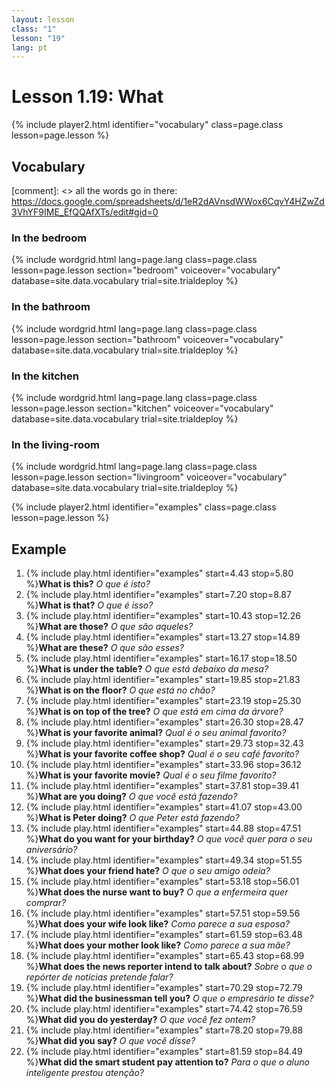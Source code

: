 ```yaml
---
layout: lesson
class: "1"
lesson: "19"
lang: pt
---
```



# Lesson 1.19: What


{% include player2.html identifier="vocabulary" class=page.class lesson=page.lesson %}
## Vocabulary 

[comment]: <>  all the words go in there: https://docs.google.com/spreadsheets/d/1eR2dAVnsdWWox6CqvY4HZwZd3VhYF9IME_EfQQAfXTs/edit#gid=0

### In the bedroom
{% include wordgrid.html lang=page.lang
		class=page.class 
		lesson=page.lesson 
		section="bedroom"
		voiceover="vocabulary"
		database=site.data.vocabulary 
		trial=site.trialdeploy %}

### In the bathroom 
{% include wordgrid.html lang=page.lang
		class=page.class 
		lesson=page.lesson 
		section="bathroom"
		voiceover="vocabulary"
		database=site.data.vocabulary 
		trial=site.trialdeploy %}
		
### In the kitchen 
{% include wordgrid.html lang=page.lang
		class=page.class 
		lesson=page.lesson 
		section="kitchen"
		voiceover="vocabulary"
		database=site.data.vocabulary 
		trial=site.trialdeploy %}
		
### In the living-room 
{% include wordgrid.html lang=page.lang
		class=page.class 
		lesson=page.lesson 
		section="livingroom"
		voiceover="vocabulary"
		database=site.data.vocabulary 
		trial=site.trialdeploy %}


{% include player2.html identifier="examples" class=page.class lesson=page.lesson %}

## Example
1. {% include play.html identifier="examples" start=4.43 stop=5.80 %}**What is this?** *O que é isto?*
2. {% include play.html identifier="examples" start=7.20 stop=8.87 %}**What is that?** *O que é isso?*
3. {% include play.html identifier="examples" start=10.43 stop=12.26 %}**What are those?** *O que são aqueles?*
4. {% include play.html identifier="examples" start=13.27 stop=14.89 %}**What are these?** *O que são esses?*
5. {% include play.html identifier="examples" start=16.17 stop=18.50 %}**What is under the table?** *O que está debaixo da mesa?*
6. {% include play.html identifier="examples" start=19.85 stop=21.83 %}**What is on the floor?** *O que está no chão?*
7. {% include play.html identifier="examples" start=23.19 stop=25.30 %}**What is on top of the tree?** *O que está em cima da árvore?*
8. {% include play.html identifier="examples" start=26.30 stop=28.47 %}**What is your favorite animal?** *Qual é o seu animal favorito?*
9. {% include play.html identifier="examples" start=29.73 stop=32.43 %}**What is your favorite coffee shop?** *Qual é o seu café favorito?*
10. {% include play.html identifier="examples" start=33.96 stop=36.12 %}**What is your favorite movie?** *Qual é o seu filme favorito?*
11. {% include play.html identifier="examples" start=37.81 stop=39.41 %}**What are you doing?** *O que você está fazendo?*
12. {% include play.html identifier="examples" start=41.07 stop=43.00 %}**What is Peter doing?** *O que Peter está fazendo?*
13. {% include play.html identifier="examples" start=44.88 stop=47.51 %}**What do you want for your birthday?** *O que você quer para o seu aniversário?*
14. {% include play.html identifier="examples" start=49.34 stop=51.55 %}**What does your friend hate?** *O que o seu amigo odeia?*
15. {% include play.html identifier="examples" start=53.18 stop=56.01 %}**What does the nurse want to buy?** *O que a enfermeira quer comprar?*
16. {% include play.html identifier="examples" start=57.51 stop=59.56 %}**What does your wife look like?** *Como parece a sua esposa?*
17. {% include play.html identifier="examples" start=61.59 stop=63.48 %}**What does your mother look like?** *Como parece a sua mãe?*
18. {% include play.html identifier="examples" start=65.43 stop=68.99 %}**What does the news reporter intend to talk about?**  *Sobre o que o repórter de notícias pretende falar?*
19. {% include play.html identifier="examples" start=70.29 stop=72.79 %}**What did the businessman tell you?** *O que o empresário te disse?*
20. {% include play.html identifier="examples" start=74.42 stop=76.59 %}**What did you do yesterday?** *O que você fez ontem?*
21. {% include play.html identifier="examples" start=78.20 stop=79.88 %}**What did you say?** *O que você disse?*
22. {% include play.html identifier="examples" start=81.59 stop=84.49 %}**What did the smart student pay attention to?** *Para o que o aluno inteligente prestou atenção?*


